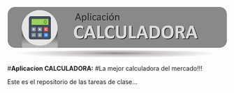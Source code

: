 ![Caculadora](https://github.com/cmg2020/GitHub/blob/master/Calculadora.jpg)

#**Aplicacion CALCULADORA:**
#La mejor calculadora del mercado!!!

Este es el repositorio de las tareas de clase...

